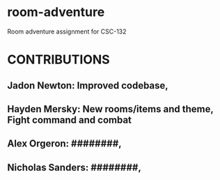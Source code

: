 # room-adventure
Room adventure assignment for CSC-132


# CONTRIBUTIONS

## Jadon Newton: Improved codebase, ########
## Hayden Mersky: New rooms/items and theme, Fight command and combat
## Alex Orgeron: ########, ########
## Nicholas Sanders: ########, ########
